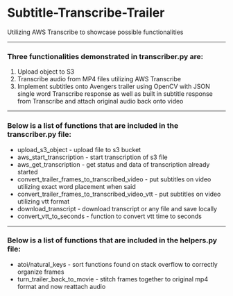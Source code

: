 # Subtitle-Transcribe-Trailer
Utilizing AWS Transcribe to showcase possible functionalities
***
### Three functionalities demonstrated in transcriber.py are: ###
1. Upload object to S3
2. Transcribe audio from MP4 files utilizing AWS Transcribe
3. Implement subtitles onto Avengers trailer using OpenCV with JSON single word Transcribe response as well as built in subtitle response from Transcribe and attach original audio back onto video
***
### Below is a list of functions that are included in the transcriber.py file: ###
* upload_s3_object - upload file to s3 bucket
* aws_start_transcription - start transcription of s3 file
* aws_get_transcription - get status and data of transcription already started
* convert_trailer_frames_to_transcribed_video - put subtitles on video utilizing exact word placement when said
* convert_trailer_frames_to_transcribed_video_vtt - put subtitles on video utilizing vtt format
* download_transcript - download transcript or any file and save locally
* convert_vtt_to_seconds - function to convert vtt time to seconds
***
### Below is a list of functions that are included in the helpers.py file: ###
* atoi/natural_keys - sort functions found on stack overflow to correctly organize frames
* turn_trailer_back_to_movie - stitch frames together to original mp4 format and now reattach audio

